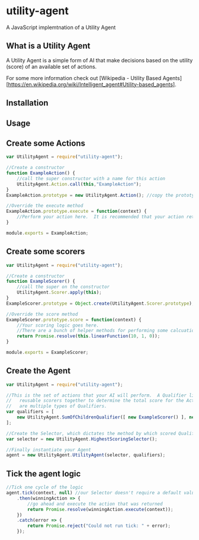# utility-agent

A JavaScript implemtnation of a Utility Agent

## What is a Utility Agent

A Utility Agent is a simple form of AI that make decisions based on the utility (score) of an available set of actions.

For some more information check out [Wikipedia - Utility Based Agents][https://en.wikipedia.org/wiki/Intelligent_agent#Utility-based_agents].

## Installation

## Usage

## Create some Actions

``` js
var UtilityAgent = require("utility-agent");

//Create a constructor
function ExampleAction() {
    //call the super constructor with a name for this action
	UtilityAgent.Action.call(this,"ExampleAction");
}
ExampleAction.prototype = new UtilityAgent.Action(); //copy the prototype

//Override the execute method
ExampleAction.prototype.execute = function(context) {
	//Perform your action here.  It is recommended that your action return a Promise.
}

module.exports = ExampleAction;
```

## Create some scorers

``` js
var UtilityAgent = require("utility-agent");

//Create a constructor
function ExampleScorer() {
    //call the super on the constructor
	UtilityAgent.Scorer.apply(this);
}
ExampleScorer.prototype = Object.create(UtilityAgent.Scorer.prototype); // copy the prototype

//Override the score method
ExampleScorer.prototype.score = function(context) {
    //Your scoring logic goes here.
    //There are a bunch of helper methods for performing some calcuations as well.
	return Promise.resolve(this.linearFunction(10, 1, 0));
}

module.exports = ExampleScorer;
```

## Create the Agent

``` js
var UtilityAgent = require("utility-agent");

//This is the set of actions that your AI will perform.  A Qualifier links a set of 
//   reusable scorers together to determine the total score for the Action.  There
//   are multiple types of Qualifiers.
var qualifiers = [
    new UtilityAgent.SumOfChildrenQualifier([ new ExampleScorer() ], new ExampleAction())
];

//Create the Selector, which dictates the method by which scored Qualifiers will be chosen.
var selector = new UtilityAgent.HighestScoringSelector();

//Finally instantiate your Agent
agent = new UtilityAgent.UtilityAgent(selector, qualifiers);
```

## Tick the agent logic

``` js
//Tick one cycle of the logic
agent.tick(context, null) //our Selector doesn't require a default value here
    .then(winningAction => { 
        //go ahead and execute the action that was returned
    	return Promise.resolve(winningAction.execute(context)); 
    })
    .catch(error => { 
        return Promise.reject("Could not run tick: " + error);
    });
```